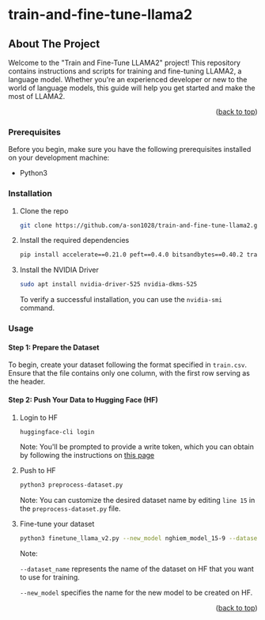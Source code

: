 # train-and-fine-tune-llama2
<!-- ABOUT THE PROJECT -->
## About The Project
Welcome to the "Train and Fine-Tune LLAMA2" project! This repository contains instructions and scripts for training and fine-tuning LLAMA2, a language model. Whether you're an experienced developer or new to the world of language models, this guide will help you get started and make the most of LLAMA2.

<p align="right">(<a href="#top">back to top</a>)</p>

### Prerequisites

Before you begin, make sure you have the following prerequisites installed on your development machine:
* Python3

### Installation

1. Clone the repo
   ```sh
   git clone https://github.com/a-son1028/train-and-fine-tune-llama2.git
   ```
2. Install the required dependencies
   ```sh
   pip install accelerate==0.21.0 peft==0.4.0 bitsandbytes==0.40.2 transformers==4.31.0 trl==0.4.7 scipy
   ```
3. Install the NVIDIA Driver
   ```sh
   sudo apt install nvidia-driver-525 nvidia-dkms-525
   ```
   To verify a successful installation, you can use the `nvidia-smi` command.

### Usage
#### Step 1: Prepare the Dataset
To begin, create your dataset following the format specified in `train.csv`. Ensure that the file contains only one column, with the first row serving as the header.

#### Step 2: Push Your Data to Hugging Face (HF)
1. Login to HF
    ```sh
   huggingface-cli login
   ```
    Note: You'll be prompted to provide a write token, which you can obtain by following the instructions on [this page](https://huggingface.co/docs/hub/security-tokens)

2. Push to HF
   ```sh
   python3 preprocess-dataset.py
   ``` 
    Note: You can customize the desired dataset name by editing `line 15` in the `preprocess-dataset.py` file.

3. Fine-tune your dataset
   ```sh
   python3 finetune_llama_v2.py --new_model nghiem_model_15-9 --dataset_name tuankg1028/nghiem_dataset_15-9
   ```
     Note: 
     
     `--dataset_name` represents the name of the dataset on HF that you want to use for training.
     
     `--new_model` specifies the name for the new model to be created on HF.

<p align="right">(<a href="#top">back to top</a>)</p>
